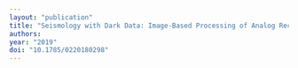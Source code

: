 ```yaml
---
layout: "publication"
title: "Seismology with Dark Data: Image‐Based Processing of Analog Records Using Machine Learning for the Rangely Earthquake Control Experiment"
authors:
year: "2019"
doi: "10.1785/0220180298"
---
```


